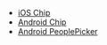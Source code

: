 - [iOS Chip](#/controls/ios/chip)
- [Android Chip](#/controls/android/chip)
- [Android PeoplePicker](#/controls/android/peoplepicker)

